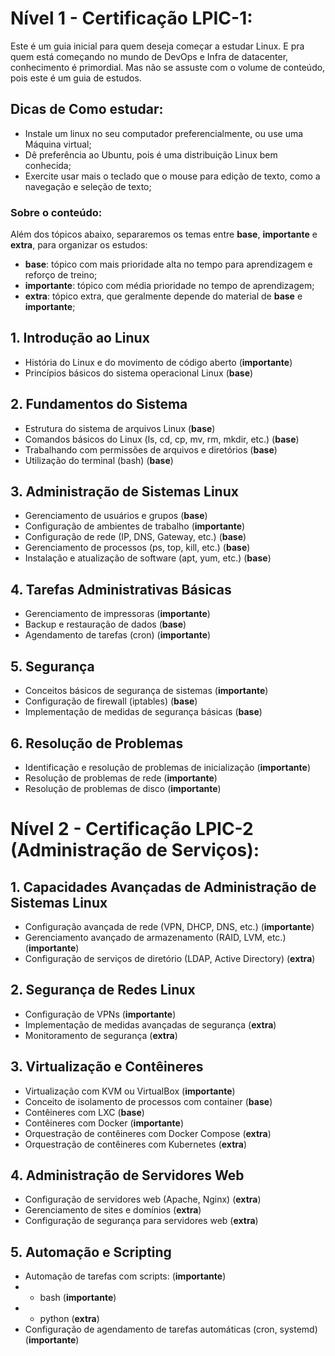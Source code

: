 # Nível 1 - Certificação LPIC-1:

Este é um guia inicial para quem deseja começar a estudar Linux. E pra quem está começando no mundo de DevOps e Infra de datacenter, conhecimento é primordial. Mas não se assuste com o volume de conteúdo, pois este é um guia de estudos.

## Dicas de Como estudar:
- Instale um linux no seu computador preferencialmente, ou use uma Máquina virtual;
- Dê preferência ao Ubuntu, pois é uma distribuição Linux bem conhecida;
- Exercite usar mais o teclado que o mouse para edição de texto, como a navegação e seleção de texto;

### Sobre o conteúdo:
Além dos tópicos abaixo, separaremos os temas entre **base**, **importante** e **extra**, para organizar os estudos:

- **base**: tópico com mais prioridade alta no tempo para aprendizagem e reforço de treino;
- **importante**: tópico com média prioridade no tempo de aprendizagem;
- **extra**: tópico extra, que geralmente depende do material de **base** e **importante**;

## 1. Introdução ao Linux 
- História do Linux e do movimento de código aberto (**importante**)
- Princípios básicos do sistema operacional Linux (**base**)

## 2. Fundamentos do Sistema
- Estrutura do sistema de arquivos Linux (**base**)
- Comandos básicos do Linux (ls, cd, cp, mv, rm, mkdir, etc.) (**base**)
- Trabalhando com permissões de arquivos e diretórios (**base**)
- Utilização do terminal (bash) (**base**)

## 3. Administração de Sistemas Linux
- Gerenciamento de usuários e grupos (**base**)
- Configuração de ambientes de trabalho (**importante**)
- Configuração de rede (IP, DNS, Gateway, etc.) (**base**)
- Gerenciamento de processos (ps, top, kill, etc.) (**base**)
- Instalação e atualização de software (apt, yum, etc.) (**base**)

## 4. Tarefas Administrativas Básicas
- Gerenciamento de impressoras (**importante**)
- Backup e restauração de dados (**base**)
- Agendamento de tarefas (cron) (**importante**)

## 5. Segurança
- Conceitos básicos de segurança de sistemas (**importante**)
- Configuração de firewall (iptables) (**base**)
- Implementação de medidas de segurança básicas (**base**)

## 6. Resolução de Problemas
- Identificação e resolução de problemas de inicialização (**importante**)
- Resolução de problemas de rede (**importante**)
- Resolução de problemas de disco (**importante**)


# Nível 2 - Certificação LPIC-2 (Administração de Serviços):

## 1. Capacidades Avançadas de Administração de Sistemas Linux
- Configuração avançada de rede (VPN, DHCP, DNS, etc.) (**importante**)
- Gerenciamento avançado de armazenamento (RAID, LVM, etc.) (**importante**)
- Configuração de serviços de diretório (LDAP, Active Directory) (**extra**)

## 2. Segurança de Redes Linux
- Configuração de VPNs (**importante**)
- Implementação de medidas avançadas de segurança (**extra**)
- Monitoramento de segurança (**extra**)

## 3. Virtualização e Contêineres
- Virtualização com KVM ou VirtualBox (**importante**)
- Conceito de isolamento de processos com container (**base**)
- Contêineres com LXC (**base**)
- Contêineres com Docker (**importante**)
- Orquestração de contêineres com Docker Compose (**extra**)
- Orquestração de contêineres com Kubernetes (**extra**)

## 4. Administração de Servidores Web
- Configuração de servidores web (Apache, Nginx) (**extra**)
- Gerenciamento de sites e domínios (**extra**)
- Configuração de segurança para servidores web (**extra**)

## 5. Automação e Scripting
- Automação de tarefas com scripts: (**importante**)
- - bash (**importante**)
- - python (**extra**)
- Configuração de agendamento de tarefas automáticas (cron, systemd) (**importante**)


